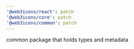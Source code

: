 ```yaml
---
'@web3icons/react': patch
'@web3icons/core': patch
'@web3icons/common': patch
---
```


common package that holds types and metadata

